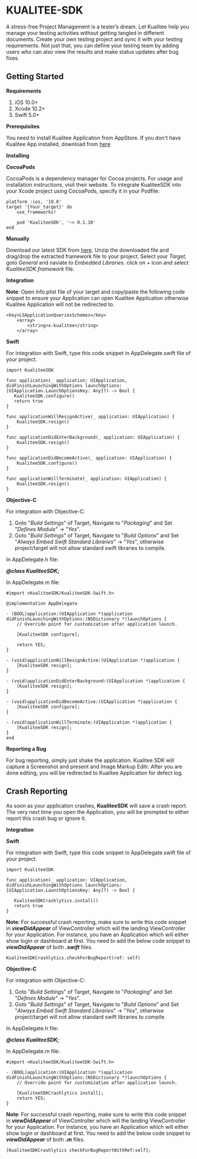 # **KUALITEE-SDK**

A stress-free Project Management is a tester’s dream. Let Kualitee help you manage your testing activities without getting tangled in different documents. Create your own testing project and sync it with your testing requirements. Not just that, you can define your testing team by adding users who can also view the results and make status updates after bug fixes.
	

## **Getting Started**

**Requirements**

1. iOS 10.0+
1. Xcode 10.2+
1. Swift 5.0+


**Prerequisites**

You need to install Kualitee Application from AppStore. 
If you don't have Kualitee App installed, download from [here](https://itunes.apple.com/in/app/kualitee/id404166406)

**Installing**

**CocoaPods**

CocoaPods is a dependency manager for Cocoa projects. For usage and installation instructions, visit their website. To integrate KualiteeSDK into your Xcode project using CocoaPods, specify it in your Podfile:

	platform :ios, '10.0'
	target '{Your_target}' do
		use_frameworks!
		
		pod 'KualiteeSDK', '~> 0.1.10'
	end

**Manually**

Download our latest SDK from [here](https://github.com/Kualitee/kualitee-iOS-sdk/blob/master/KualiteeSDK.zip).
Unzip the downloaded file and drag/drop the extracted framework file to your project.
Select your *Target*, goto *General* and naviate to *Embedded Libraries*. click on *+* icon and select *KualiteeSDK.framework* file.

**Integration**

**Note**: Open info.plist file of your target and copy/paste the following code snippet to ensure your Application can open Kualitee Application otherwise Kualitee Application will not be redirected to.

	<key>LSApplicationQueriesSchemes</key>
		<array>
			<string>x-kualitee</string>
		</array>

**Swift**

For integration with Swift, type this code snippet in AppDelegate.swift file of your project.

	import KualiteeSDK
	
	func application(_ application: UIApplication, didFinishLaunchingWithOptions launchOptions: [UIApplication.LaunchOptionsKey: Any]?) -> Bool {     
	   KualiteeSDK.configure()
	   return true
	}
	
	func applicationWillResignActive(_ application: UIApplication) {
	    KualiteeSDK.resign()
	}
	
	func applicationDidEnterBackground(_ application: UIApplication) {
	    KualiteeSDK.resign()
	}
	
	func applicationDidBecomeActive(_ application: UIApplication) {
	    KualiteeSDK.configure()
	}
	
	func applicationWillTerminate(_ application: UIApplication) {
	    KualiteeSDK.resign()
	}


**Objective-C**

For integration with Objective-C: 

1. Goto "*Build Settings*" of Target, Navigate to "*Packaging*" and Set "*Defines Module*" -> "*Yes*".
1. Goto "*Build Settings*" of Target, Navigate to "*Build Options*" and Set "*Always Embed Swift Standard Libraries*" -> "*Yes*", otherwise project/target will not allow standard swift libraries to compile.

In AppDelegate.h file:

***@class KualiteeSDK;***

In AppDelegate.m file:

	#import <KualiteeSDK/KualiteeSDK-Swift.h>
	
	@implementation AppDelegate
	
	- (BOOL)application:(UIApplication *)application didFinishLaunchingWithOptions:(NSDictionary *)launchOptions {
	    // Override point for customization after application launch.
	    
	    [KualiteeSDK configure];
	    
	    return YES;
	}
	
	- (void)applicationWillResignActive:(UIApplication *)application {
	    [KualiteeSDK resign];
	}
	
	- (void)applicationDidEnterBackground:(UIApplication *)application {
	    [KualiteeSDK resign];
	}
	
	- (void)applicationDidBecomeActive:(UIApplication *)application {
	    [KualiteeSDK configure];
	}
	
	- (void)applicationWillTerminate:(UIApplication *)application {
	    [KualiteeSDK resign];
    }
    end

**Reporting a Bug**

For bug reporting, simply just shake the application. Kualitee SDK will capture a Screenshot and present and Image Markup Editr. After you are done editing, you will be redirected to Kualitee Application for defect log.

## **Crash Reporting**

As soon as your application crashes, **KualiteeSDK** will save a crash report. The very next time you open the Application, you will be prompted to either report this crash bug or ignore it.

**Integration**

**Swift**

For integration with Swift, type this code snippet in AppDelegate.swift file of your project.

	import KualiteeSDK
	
	func application(_ application: UIApplication, didFinishLaunchingWithOptions launchOptions: [UIApplication.LaunchOptionsKey: Any]?) -> Bool {  
	   
	   KualiteeSDKCrashlytics.install()
	   return true
	}


**Note**: For successful crash reporting, make sure to write this code snippet in ***viewDidAppear*** of ViewController which will the landing ViewController for your Application. For instance, you have an Application which will either show login or dashboard at first. You need to add the below code snippet to ***viewDidAppear*** of both ***.swift*** files.

	KualiteeSDKCrashlytics.checkForBugReport(ref: self)

**Objective-C**

For integration with Objective-C: 

1. Goto "*Build Settings*" of Target, Navigate to "*Packaging*" and Set "*Defines Module*" -> "*Yes*".
1. Goto "*Build Settings*" of Target, Navigate to "*Build Options*" and Set "*Always Embed Swift Standard Libraries*" -> "*Yes*", otherwise project/target will not allow standard swift libraries to compile.

In AppDelegate.h file:

***@class KualiteeSDK;***

In AppDelegate.m file:

	#import <KualiteeSDK/KualiteeSDK-Swift.h>
	
	- (BOOL)application:(UIApplication *)application didFinishLaunchingWithOptions:(NSDictionary *)launchOptions {
	    // Override point for customization after application launch.
	    
	    [KualiteeSDKCrashlytics install];
	    return YES;
	}

**Note**: For successful crash reporting, make sure to write this code snippet in ***viewDidAppear*** of ViewController which will the landing ViewController for your Application. For instance, you have an Application which will either show login or dashboard at first. You need to add the below code snippet to ***viewDidAppear*** of both ***.m*** files.

	[KualiteeSDKCrashlytics checkForBugReportWithRef:self];
